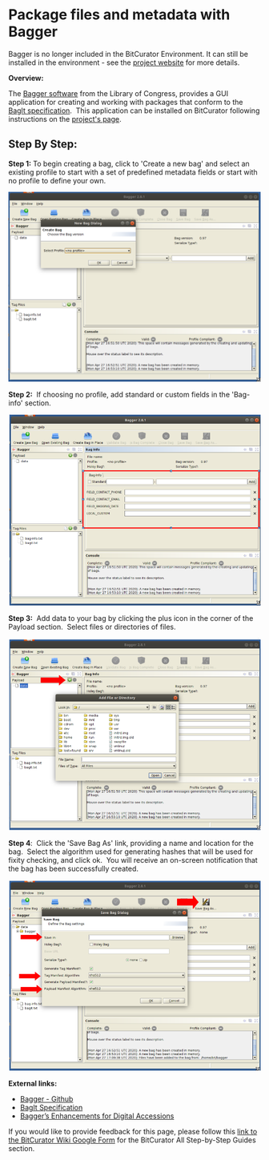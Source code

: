 Package files and metadata with Bagger
======================================





Bagger is no longer included in the BitCurator Environment. It can still be installed in the environment - see the [project website](https://github.com/LibraryOfCongress/bagger) for more details.

  


**Overview:**

The [Bagger software](https://github.com/LibraryOfCongress/bagger) from the Library of Congress, provides a GUI application for creating and working with packages that conform to the [BagIt specification](https://tools.ietf.org/html/draft-kunze-bagit-17).  This application can be installed on BitCurator following instructions on the [project's page](https://github.com/LibraryOfCongress/bagger).  







Step By Step:
-------------

**Step 1:** To begin creating a bag, click to 'Create a new bag' and select an existing profile to start with a set of predefined metadata fields or start with no profile to define your own.

  


  






![image2020-4-27_12-54-36.png](attachments/image2020-4-27_12-54-36.png)







  


  


**Step 2:**  If choosing no profile, add standard or custom fields in the 'Bag-info' section.

  


  






![image2020-4-27_13-3-52.png](attachments/image2020-4-27_13-3-52.png)





**Step 3:**  Add data to your bag by clicking the plus icon in the corner of the Payload section.  Select files or directories of files.





![image2020-4-27_13-8-23.png](attachments/image2020-4-27_13-8-23.png)







**Step 4**:  Click the 'Save Bag As' link, providing a name and location for the bag.  Select the algorithm used for generating hashes that will be used for fixity checking, and click ok.  You will receive an on-screen notification that the bag has been successfully created.





![image2020-4-27_13-11-58.png](attachments/image2020-4-27_13-11-58.png)







**External links:**

* [Bagger - Github](https://github.com/LibraryOfCongress/bagger)
* [BagIt Specification](https://tools.ietf.org/html/draft-kunze-bagit-17)
* [Bagger’s Enhancements for Digital Accessions](https://blogs.loc.gov/thesignal/2016/04/baggers-enhancements-for-digital-accessions/)

  








 If you would like to provide feedback for this page, please follow this [link to the BitCurator Wiki Google Form](https://docs.google.com/forms/d/e/1FAIpQLSelmRx1VmgDEg3dU5_8cXZy9MZ5v8_sAl-Ur2nPFLAi6Lvu2w/viewform?usp=sf_link) for the BitCurator All Step-by-Step Guides section.


